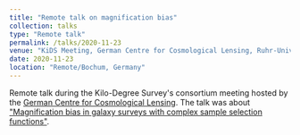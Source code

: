```yaml
---
title: "Remote talk on magnification bias"
collection: talks
type: "Remote talk"
permalink: /talks/2020-11-23
venue: "KiDS Meeting, German Centre for Cosmological Lensing, Ruhr-Universität Bochum"
date: 2020-11-23
location: "Remote/Bochum, Germany"
---
```


Remote talk during the Kilo-Degree Survey's consortium meeting hosted by the [German Centre for Cosmological Lensing](https://gccl-rub.github.io/index). The talk was about ["Magnification bias in galaxy surveys with complex sample selection functions"](https://arxiv.org/abs/2101.05261).